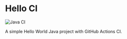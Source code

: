 # Hello CI

![Java CI](https://github.com/szrthk/hello-ci/actions/workflows/ci.yml/badge.svg)

A simple Hello World Java project with GitHub Actions CI.